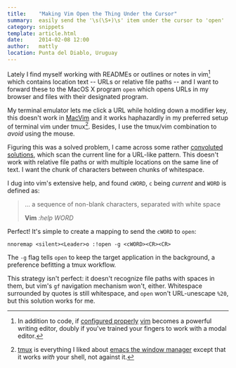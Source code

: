 ```yaml
---
title:    "Making Vim Open the Thing Under the Cursor"
summary:  easily send the '\s(\S+)\s' item under the cursor to 'open'
category: snippets
template: article.html
date:     2014-02-08 12:00
author:   mattly
location: Punta del Diablo, Uruguay
---
```


Lately I find myself working with READMEs or outlines or notes in
vim[^vim] which contains location text -- URLs or relative file
paths -- and I want to forward these to the MacOS X program `open` which
opens URLs in my browser and files with their designated program.

My terminal emulator lets me click a URL while holding down a modifier key, this doesn't work in [MacVim][] and it works haphazardly in my preferred setup of terminal vim under tmux[^tmux].  Besides, I use the tmux/vim combination to *avoid* using the mouse.

Figuring this was a solved problem, I came across some rather [convoluted solutions][ugh], which scan the current line for a URL-like pattern.  This doesn't work with relative file paths or with multiple locations on the same line of text.  I want the chunk of characters between chunks of whitespace.

I dug into vim's extensive help, and found `cWORD`, `c` being *current* and `WORD` is defined as:

> ... a sequence of non-blank characters, separated with white space
> <footer>
> <strong>Vim</strong> <cite>:help WORD</cite>
> </footer>


Perfect!  It's simple to create a mapping to send the `cWORD` to `open`:

```vim
nnoremap <silent><Leader>o :!open -g <cWORD><CR><CR>
```

The `-g` flag tells `open` to keep the target application in the background, a preference befitting a tmux workflow.

This strategy isn't perfect: it doesn't recognize file paths with spaces in them, but vim's `gf` navigation mechanism won't, either.  Whitespace surrounded by quotes is still whitespace, and `open` won't URL-unescape `%20`, but this solution works for me.

[vim]: http://www.vim.org/
[MacVim]: https://code.google.com/p/macvim/
[ugh]: http://vim.wikia.com/wiki/Open_a_web-browser_with_the_URL_in_the_current_line

[^vim]: In addition to code, if [configured properly](http://www.drbunsen.org/writing-in-vim/) [vim](http://www.vim.org) becomes a powerful writing editor, doubly if you've trained your fingers to work with a modal editor.

[^tmux]: [tmux](http://tmux.sourceforge.net/) is everything I liked about [emacs the window manager](http://monkey.org/~marius/emacs-as-a-tiling-window-manager.html) except that it works *with* your shell, not against it.

